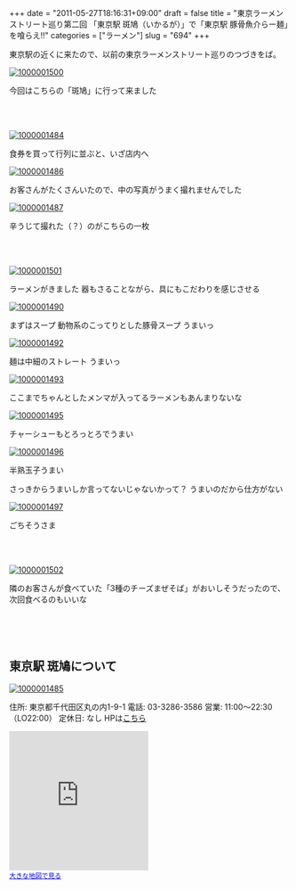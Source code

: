 +++
date = "2011-05-27T18:16:31+09:00"
draft = false
title = "東京ラーメンストリート巡り第二回 「東京駅 斑鳩（いかるが）」で「東京駅 豚骨魚介らー麺」を喰らえ!!"
categories = ["ラーメン"]
slug = "694"
+++

東京駅の近くに来たので、以前の東京ラーメンストリート巡りのつづきをば。

<a rel="nofollow" target="_blank" href="http://www.flickr.com/photos/knk_n/5764531352/" title="1000001500 by kenke_n, on Flickr"><img class="flickr_photo" src="http://farm6.static.flickr.com/5066/5764531352_c07bf2f043.jpg" alt="1000001500"/></a>

今回はこちらの「斑鳩」に行って来ました
<!--more-->


<br>
<strong></strong><br style="clear:both;"/>

<a rel="nofollow" target="_blank" href="http://www.flickr.com/photos/knk_n/5764531544/" title="1000001484 by kenke_n, on Flickr"><img class="flickr_photo" src="http://farm6.static.flickr.com/5269/5764531544_d530791966.jpg" alt="1000001484"/></a>

食券を買って行列に並ぶと、いざ店内へ

<a rel="nofollow" target="_blank" href="http://www.flickr.com/photos/knk_n/5764531726/" title="1000001486 by kenke_n, on Flickr"><img class="flickr_photo" src="http://farm4.static.flickr.com/3289/5764531726_cbd52e19e8.jpg" alt="1000001486"/></a>

お客さんがたくさんいたので、中の写真がうまく撮れませんでした


<a rel="nofollow" target="_blank" href="http://www.flickr.com/photos/knk_n/5763983017/" title="1000001487 by kenke_n, on Flickr"><img class="flickr_photo" src="http://farm6.static.flickr.com/5064/5763983017_574128aac5.jpg" alt="1000001487"/></a>

辛うじて撮れた（？）のがこちらの一枚

<br>
<strong></strong><br style="clear:both;"/>

<a rel="nofollow" target="_blank" href="http://www.flickr.com/photos/knk_n/5763983415/" title="1000001501 by kenke_n, on Flickr"><img class="flickr_photo" src="http://farm4.static.flickr.com/3114/5763983415_fdfd87f5b8.jpg" alt="1000001501"/></a>

ラーメンがきました
器もさることながら、具にもこだわりを感じさせる

<a rel="nofollow" target="_blank" href="http://www.flickr.com/photos/knk_n/5763983873/" title="1000001490 by kenke_n, on Flickr"><img class="flickr_photo" src="http://farm3.static.flickr.com/2659/5763983873_9db14ae980.jpg" alt="1000001490"/></a>

まずはスープ
動物系のこってりとした豚骨スープ
うまいっ

<a rel="nofollow" target="_blank" href="http://www.flickr.com/photos/knk_n/5763984335/" title="1000001492 by kenke_n, on Flickr"><img class="flickr_photo" src="http://farm3.static.flickr.com/2471/5763984335_2038ee544d.jpg" alt="1000001492"/></a>

麺は中細のストレート
うまいっ

<a rel="nofollow" target="_blank" href="http://www.flickr.com/photos/knk_n/5764533812/" title="1000001493 by kenke_n, on Flickr"><img class="flickr_photo" src="http://farm3.static.flickr.com/2152/5764533812_46466fae5a.jpg" alt="1000001493"/></a>

ここまでちゃんとしたメンマが入ってるラーメンもあんまりないな

<a rel="nofollow" target="_blank" href="http://www.flickr.com/photos/knk_n/5764534816/" title="1000001495 by kenke_n, on Flickr"><img class="flickr_photo" src="http://farm3.static.flickr.com/2512/5764534816_e67f7164a7.jpg" alt="1000001495"/></a>

チャーシューもとろっとろでうまい

<a rel="nofollow" target="_blank" href="http://www.flickr.com/photos/knk_n/5763986541/" title="1000001496 by kenke_n, on Flickr"><img class="flickr_photo" src="http://farm6.static.flickr.com/5067/5763986541_5ac67e1f09.jpg" alt="1000001496"/></a>

半熟玉子うまい


さっきからうまいしか言ってないじゃないかって？
うまいのだから仕方がない

<a rel="nofollow" target="_blank" href="http://www.flickr.com/photos/knk_n/5764535658/" title="1000001497 by kenke_n, on Flickr"><img class="flickr_photo" src="http://farm4.static.flickr.com/3346/5764535658_504ca9c058.jpg" alt="1000001497"/></a>

ごちそうさま

<br>
<strong></strong><br style="clear:both;"/>

<a rel="nofollow" target="_blank" href="http://www.flickr.com/photos/knk_n/5763987213/" title="1000001502 by kenke_n, on Flickr"><img class="flickr_photo" src="http://farm3.static.flickr.com/2389/5763987213_931b1b4d03.jpg" alt="1000001502"/></a>

隣のお客さんが食べていた「3種のチーズまぜそば」がおいしそうだったので、次回食べるのもいいな

<br>
<span style="color:#808080;font-size:80%;"></span><br>
<strong></strong><br style="clear:both;"/>

<h2>東京駅 斑鳩について</h2>

<a rel="nofollow" target="_blank" href="http://www.flickr.com/photos/kenke_n/5763987371/" title="1000001485 by kenke_n, on Flickr"><img class="flickr_photo" src="http://farm6.static.flickr.com/5027/5763987371_461a201a4a.jpg" alt="1000001485"/></a>

住所: 東京都千代田区丸の内1-9-1
電話: 03-3286-3586
営業: 11:00～22:30（LO22:00）
定休日: なし
HPは<a href="http://www.tokyoeki-1bangai.co.jp/shop/shopinfo.php?shopcode=S0173&kubun=1">こちら</a>

<iframe width="250" height="250" frameborder="0" scrolling="no" marginheight="0" marginwidth="0" src="http://maps.google.co.jp/maps?f=q&source=s_q&hl=ja&geocode=&q=%E6%9D%B1%E4%BA%AC%E9%A7%85+%E6%96%91%E9%B3%A9+%E3%83%A9%E3%83%BC%E3%83%A1%E3%83%B3&aq=&sll=34.608196,135.723683&sspn=0.315351,0.504684&brcurrent=3,0x60188bfb92a0d149:0x50cc44ef3f825451,0&ie=UTF8&hq=%E6%96%91%E9%B3%A9+%E3%83%A9%E3%83%BC%E3%83%A1%E3%83%B3&hnear=%E6%9D%B1%E4%BA%AC%E9%A7%85%EF%BC%88%E6%9D%B1%E4%BA%AC%EF%BC%89&cid=4154947320772417145&ll=35.683026,139.76841&spn=0.017429,0.021372&z=14&iwloc=A&output=embed"></iframe><br /><small><a href="http://maps.google.co.jp/maps?f=q&source=embed&hl=ja&geocode=&q=%E6%9D%B1%E4%BA%AC%E9%A7%85+%E6%96%91%E9%B3%A9+%E3%83%A9%E3%83%BC%E3%83%A1%E3%83%B3&aq=&sll=34.608196,135.723683&sspn=0.315351,0.504684&brcurrent=3,0x60188bfb92a0d149:0x50cc44ef3f825451,0&ie=UTF8&hq=%E6%96%91%E9%B3%A9+%E3%83%A9%E3%83%BC%E3%83%A1%E3%83%B3&hnear=%E6%9D%B1%E4%BA%AC%E9%A7%85%EF%BC%88%E6%9D%B1%E4%BA%AC%EF%BC%89&cid=4154947320772417145&ll=35.683026,139.76841&spn=0.017429,0.021372&z=14&iwloc=A" style="color:#0000FF;text-align:left">大きな地図で見る</a></small>

